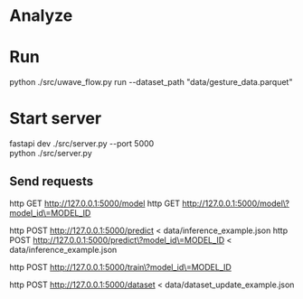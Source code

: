 # Analyze


# Run
python ./src/uwave_flow.py run --dataset_path "data/gesture_data.parquet"

# Start server
fastapi dev ./src/server.py --port 5000  
python ./src/server.py

## Send requests
http GET http://127.0.0.1:5000/model
http GET http://127.0.0.1:5000/model\?model_id\=MODEL_ID

http POST http://127.0.0.1:5000/predict < data/inference_example.json
http POST http://127.0.0.1:5000/predict\?model_id\=MODEL_ID < data/inference_example.json

http POST http://127.0.0.1:5000/train\?model_id\=MODEL_ID

http POST http://127.0.0.1:5000/dataset < data/dataset_update_example.json